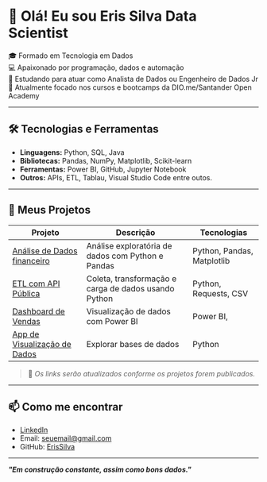 # 👋 Olá! Eu sou Eris Silva Data Scientist 

🎓 Formado em Tecnologia em Dados  
💻 Apaixonado por programação, dados e automação  
🚀 Estudando para atuar como Analista de Dados ou Engenheiro de Dados Jr  
📘 Atualmente focado nos cursos e bootcamps da DIO.me/Santander Open Academy

---

## 🛠️ Tecnologias e Ferramentas

- **Linguagens:** Python, SQL, Java  
- **Bibliotecas:** Pandas, NumPy, Matplotlib, Scikit-learn  
- **Ferramentas:** Power BI, GitHub, Jupyter Notebook  
- **Outros:** APIs, ETL, Tablau, Visual Studio Code entre outos. 

---

## 📂 Meus Projetos

| Projeto | Descrição | Tecnologias |
|--------|-----------|-------------|
| [Análise de Dados financeiro](#) | Análise exploratória de dados com Python e Pandas | Python, Pandas, Matplotlib |
| [ETL com API Pública](#) | Coleta, transformação e carga de dados usando Python | Python, Requests, CSV |
| [Dashboard de Vendas](#) | Visualização de dados com Power BI | Power BI, |
| [App de Visualização de Dados](#) |  Explorar bases de dados | Python |

> 🔗 *Os links serão atualizados conforme os projetos forem publicados.*

---

## 📫 Como me encontrar

- [LinkedIn](https://www.linkedin.com/in/seu-perfil)
- Email: seuemail@gmail.com
- GitHub: [ErisSilva](https://github.com/ErisSilva)

---

**_"Em construção constante, assim como bons dados."_**
